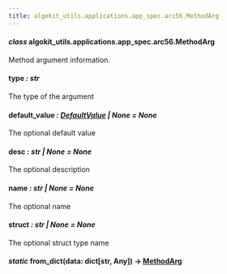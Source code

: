 ```yaml
---
title: algokit_utils.applications.app_spec.arc56.MethodArg
---
```

#### *class* algokit_utils.applications.app_spec.arc56.MethodArg

Method argument information.

#### type *: str*

The type of the argument

#### default_value *: [DefaultValue](#algokit_utils.applications.app_spec.arc56.DefaultValue) | None* *= None*

The optional default value

#### desc *: str | None* *= None*

The optional description

#### name *: str | None* *= None*

The optional name

#### struct *: str | None* *= None*

The optional struct type name

#### *static* from_dict(data: dict[str, Any]) → [MethodArg](#algokit_utils.applications.app_spec.arc56.MethodArg)